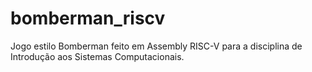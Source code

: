 # bomberman_riscv
Jogo estilo Bomberman feito em Assembly RISC-V para a disciplina de Introdução aos Sistemas Computacionais.
